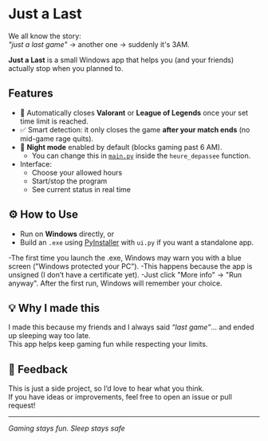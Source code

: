 # Just a Last

We all know the story:  
*"just a last game"* → another one → suddenly it's 3AM.  

**Just a Last** is a small Windows app that helps you (and your friends) actually stop when you planned to.  

## Features
- 🛑 Automatically closes **Valorant** or **League of Legends** once your set time limit is reached.  
- ✅ Smart detection: it only closes the game **after your match ends** (no mid-game rage quits).  
- 🌙 **Night mode** enabled by default (blocks gaming past 6 AM).  
  - You can change this in [`main.py`](./main.py) inside the `heure_depassee` function.  
- Interface:
  - Choose your allowed hours  
  - Start/stop the program  
  - See current status in real time  

## ⚙️ How to Use
- Run on **Windows** directly, or  
- Build an `.exe` using [PyInstaller](https://pyinstaller.org/) with `ui.py` if you want a standalone app.  

-The first time you launch the .exe, Windows may warn you with a blue screen ("Windows protected your PC").
-This happens because the app is unsigned (I don’t have a certificate yet).
-Just click "More info" → "Run anyway". After the first run, Windows will remember your choice.


## 💡 Why I made this
I made this because my friends and I always said *“last game”*… and ended up sleeping way too late.  
This app helps keep gaming fun while respecting your limits.  

## 📩 Feedback
This is just a side project, so I’d love to hear what you think.  
If you have ideas or improvements, feel free to open an issue or pull request!  


---

*Gaming stays fun. Sleep stays safe*
